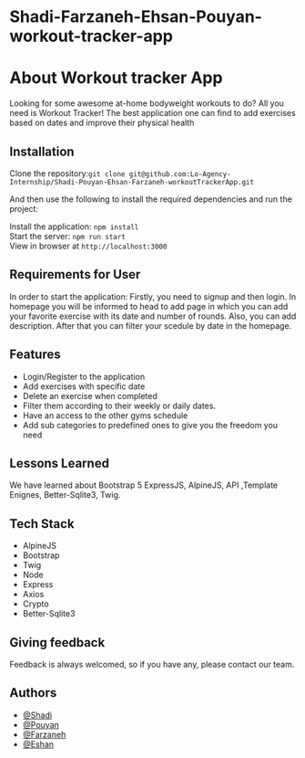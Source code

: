 # Shadi-Farzaneh-Ehsan-Pouyan-workout-tracker-app
# About Workout tracker App

Looking for some awesome at-home bodyweight workouts to do? All you need is Workout Tracker! The best application one can find to add exercises based on dates and improve their physical health

## Installation
Clone the repository:`git clone git@github.com:Lo-Agency-Internship/Shadi-Pouyan-Ehsan-Farzaneh-workoutTrackerApp.git`<br />

And then use the following to install the required dependencies and run the project:

Install the application: ```npm install```<br />
Start the server: ```npm run start```<br /> 
View in browser at ```http://localhost:3000```

## Requirements for User
In order to start the application: Firstly, you need to signup and then login.
 In homepage you will be informed to head to add page in which you can add your favorite exercise with its date and number of rounds. Also, you can add description. After that you can filter your scedule by date in the homepage.


## Features
- Login/Register to the application
- Add exercises with specific date 
- Delete an exercise when completed
- Filter them according to their weekly or daily dates.
- Have an access to the other gyms schedule
- Add sub categories to predefined ones to give you the freedom you need


## Lessons Learned
We have learned about Bootstrap 5 ExpressJS, AlpineJS, API ,Template Enignes, Better-Sqlite3, Twig. 


## Tech Stack

 * AlpineJS
 * Bootstrap
 * Twig
 * Node
 * Express
 * Axios
 * Crypto
 * Better-Sqlite3


## Giving feedback
Feedback is always welcomed, so if you have any, please contact our team.

## Authors

- [@Shadi](https://github.com/ShadiNrz)
- [@Pouyan](https://github.com/pouyanze)
- [@Farzaneh](https://github.com/ferizana92)
- [@Eshan](https://github.com/ehsan-afsharnia)
